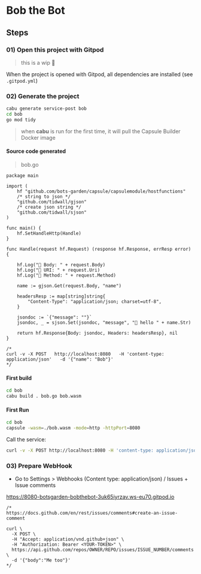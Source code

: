 # Bob the Bot

## Steps

### 01) Open this project with Gitpod

> this is a wip 🚧

When the project is opened with Gitpod, all dependencies are installed (see `.gitpod.yml`)

### 02) Generate the project

```bash
cabu generate service-post bob
cd bob
go mod tidy
```
> when **cabu** is run for the first time, it will pull the Capsule Builder Docker image

#### Source code generated

> bob.go
```golang
package main

import (
	hf "github.com/bots-garden/capsule/capsulemodule/hostfunctions"
	/* string to json */
	"github.com/tidwall/gjson"
	/* create json string */
	"github.com/tidwall/sjson"
)

func main() {
	hf.SetHandleHttp(Handle)
}

func Handle(request hf.Request) (response hf.Response, errResp error) {
	
	hf.Log("📝 Body: " + request.Body)
	hf.Log("📝 URI: " + request.Uri)
	hf.Log("📝 Method: " + request.Method)

	name := gjson.Get(request.Body, "name")
	
	headersResp := map[string]string{
		"Content-Type": "application/json; charset=utf-8",
	}

	jsondoc := `{"message": ""}`
	jsondoc, _ = sjson.Set(jsondoc, "message", "👋 hello " + name.Str)

	return hf.Response{Body: jsondoc, Headers: headersResp}, nil
}

/*
curl -v -X POST   http://localhost:8080   -H 'content-type: application/json'   -d '{"name": "Bob"}'
*/
```

#### First build

```bash
cd bob
cabu build . bob.go bob.wasm
```

#### First Run

```bash
cd bob
capsule -wasm=./bob.wasm -mode=http -httpPort=8080
```

Call the service: 

```bash
curl -v -X POST http://localhost:8080 -H 'content-type: application/json' -d '{"name": "Bob"}'
```

### 03) Prepare WebHook

- Go to Settings > Webhooks (Content type: application/json) / Issues + Issue comments

https://8080-botsgarden-bobthebot-3uk65iyrzav.ws-eu70.gitpod.io


```
/*
https://docs.github.com/en/rest/issues/comments#create-an-issue-comment

curl \
  -X POST \
  -H "Accept: application/vnd.github+json" \
  -H "Authorization: Bearer <YOUR-TOKEN>" \
  https://api.github.com/repos/OWNER/REPO/issues/ISSUE_NUMBER/comments \
  -d '{"body":"Me too"}'
*/
```